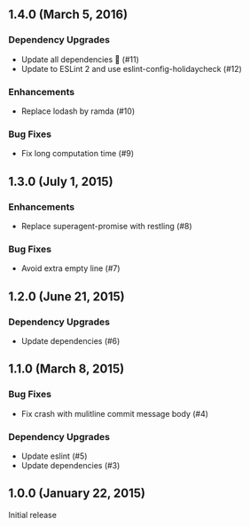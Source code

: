 ## 1.4.0 (March 5, 2016)

### Dependency Upgrades

* Update all dependencies 🌴 (#11)
* Update to ESLint 2 and use eslint-config-holidaycheck (#12)

### Enhancements

* Replace lodash by ramda (#10)

### Bug Fixes

* Fix long computation time (#9)


## 1.3.0 (July 1, 2015)

### Enhancements

* Replace superagent-promise with restling (#8)

### Bug Fixes

* Avoid extra empty line (#7)

## 1.2.0 (June 21, 2015)

### Dependency Upgrades

* Update dependencies (#6)


## 1.1.0 (March 8, 2015)

### Bug Fixes

* Fix crash with mulitline commit message body (#4)

### Dependency Upgrades

* Update eslint (#5)
* Update dependencies (#3)


## 1.0.0 (January 22, 2015)

Initial release
